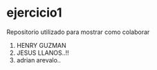 # ejercicio1
Repositorio utilizado para mostrar como colaborar

1. HENRY GUZMAN
25. JESUS LLANOS..!!
21. adrian arevalo..